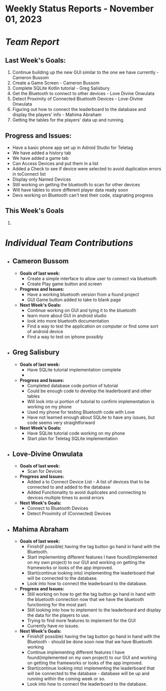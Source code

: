 # Weekly Status Reports - November 01, 2023

# *Team Report*

## Last Week's Goals:
1. Continue building up the new GUI similar to the one we have currently - Cameron Bussom
2. Create a Game Screen - Cameron Bussom
3. Complete SQLite Kotlin tutorial - Greg Salisbury
4. Get the Bluetooth to connect to other devices - Love Divine Onwulata
5. Detect Proximity of Connected Bluetooth Devices - Love-Divine Onwulata
6. Figuring out how to connect the leaderboard to the database and display the players' info - Mahima Abraham
7. Getting the tables for the players' data up and running. 
   
## Progress and Issues:
+ Have a basic phone app set up in Adroid Studio for Teletag
+ We have added a history tab
+ We have added a game tab
+ Can Access Devices and put them in a list
+ Added a Check to see if device were selected to avoid duplication errors in toConnect list
+ Display only Named Devices
+ Still working on getting the bluetooth to scan for other devices
+ Will have tables to store different player data ready soon
+ Devs working on Bluetooth can't test their code, stagnating progress


## This Week's Goals
1. 

# *Individual Team Contributions*

+ ## Cameron Bussom
    + **Goals of last week:**
      + Create a simple interface to allow user to connect via bluetooth
      + Create Play game button and screen
    + **Progress and Issues:**
      + Have a working bluetooth version from a found project
      + GUI Game button added to take to blank page
    + **Next Week's Goals:**
      + Continue working on GUI and tying it to the bluetooth
      + learn more about GUI in android studio
      + look into more bluetooth documentation
      + Find a way to test the application on computer or find some sort of android device
      + Find a way to test on iphone possibly

+ ## Greg Salisbury 
    + **Goals of last week:**
      + Have SQLite tutorial implementation complete
      + 
    + **Progress and Issues:**
      + Completed database code portion of tutorial
      + Could be enough code to develop the leaderboard and other tables
      + Will look into ui portion of tutorial to confirm implementation is working on my phone
      + Used my phone for testing Bluetooth code with Love
      + Have not learned enough about SQLite to have any issues, but code seems very straightforward
    + **Next Week's Goals:**
      + Have SQLite tutorial code working on my phone
      + Start plan for Teletag SQLite implementation

+ ## Love-Divine Onwulata
    + **Goals of last week:**
      + Scan for Devices
    + **Progress and Issues:**
      + Added a to Connect Device List - A list of devices that to be connected to and added to the database
      + Added Functionality to avoid duplicates and connecting to devices multiple times to avoid errors
    + **Next Week's Goals:**
      + Connect to Bluetooth Devices
      + Detect Proximity of (Connected) Devices

+ ## Mahima Abraham
    + **Goals of last week:**
      + Finish(if possible) having the tag button go hand in hand with the Bluetooth.
      + Start implementing different features I have found(implemented on my own project) to our GUI and working on getting the frameworks or looks of the app improved.
      + Start(continue looking into) implementing the leaderboard that will be connected to the database.
      + Look into how to connect the leaderboard to the database.  
    + **Progress and Issues:**
      + Still working on how to get the tag button go hand in hand with the bluetooth connection now that we have the bluetooth functioning for the most part. 
      + Still looking into how to implement to the leaderboard and display the data for the players to use.
      + Trying to find more features to implement for the GUI
      + Currently have no issues.   
    + **Next Week's Goals:**
      + Finish(if possible) having the tag button go hand in hand with the Bluetooth - should be done soon now that we have Bluetooth working
      + Continue implementing different features I have found(implemented on my own project) to our GUI and working on getting the frameworks or looks of the app improved.
      + Start(continue looking into) implementing the leaderboard that will be connected to the database - database will be up and running within the coming week or so. 
      + Look into how to connect the leaderboard to the database.  
